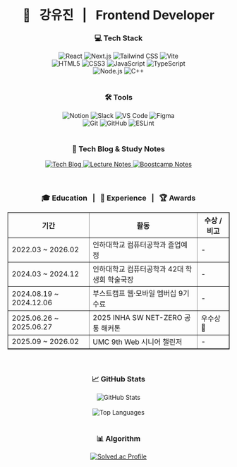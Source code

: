 <div align="center">

<h1>🚀 &nbsp;  강유진 &nbsp; | &nbsp; Frontend Developer </h1>

<h3><b>💻 Tech Stack</b></h3>
<a ef="https://react.dev/" target="_blank">
  <img src="https://img.shields.io/badge/React-61DAFB?style=for-the-badge&logo=react&logoColor=white" alt="React"/>
</a>
<a ef="https://nextjs.org/" target="_blank">
  <img src="https://img.shields.io/badge/Next.js-000000?style=for-the-badge&logo=next.js&logoColor=white" alt="Next.js"/>
</a>
<a ef="https://tailwindcss.com/" target="_blank">
  <img src="https://img.shields.io/badge/Tailwind%20CSS-06B6D4?style=for-the-badge&logo=tailwind-css&logoColor=white" alt="Tailwind CSS"/>
</a>
<a ef="https://vitejs.dev/" target="_blank">
  <img src="https://img.shields.io/badge/Vite-646CFF?style=for-the-badge&logo=vite&logoColor=white" alt="Vite"/>
</a>
<br>
<a ef="https://developer.mozilla.org/ko/docs/Web/HTML" target="_blank">
  <img src="https://img.shields.io/badge/HTML5-E34F26?style=for-the-badge&logo=html5&logoColor=white" alt="HTML5"/>
</a>
<a ef="https://developer.mozilla.org/ko/docs/Web/CSS" target="_blank">
  <img src="https://img.shields.io/badge/CSS3-1572B6?style=for-the-badge&logo=css3&logoColor=white" alt="CSS3"/>
</a>
<a ef="https://developer.mozilla.org/ko/docs/Web/JavaScript" target="_blank">
  <img src="https://img.shields.io/badge/JavaScript-F7DF1E?style=for-the-badge&logo=javascript&logoColor=black" alt="JavaScript"/>
</a>
<a ef="https://www.typescriptlang.org/" target="_blank">
  <img src="https://img.shields.io/badge/TypeScript-3178C6?style=for-the-badge&logo=typescript&logoColor=white" alt="TypeScript"/>
</a>
<br>
<a ef="https://nodejs.org/" target="_blank">
  <img src="https://img.shields.io/badge/Node.js-339933?style=for-the-badge&logo=node.js&logoColor=white" alt="Node.js"/>
</a>
<a ef="https://isocpp.org/" target="_blank">
  <img src="https://img.shields.io/badge/C++-00599C?style=for-the-badge&logo=c%2B%2B&logoColor=white" alt="C++"/>
</a>

<br>
<br>

<h3>🛠️ Tools</h3>
<a ef="https://www.notion.so/" target="_blank">
  <img src="https://img.shields.io/badge/Notion-000000?style=for-the-badge&logo=notion&logoColor=white" alt="Notion"/>
</a>
<a ef="https://slack.com/" target="_blank">
  <img src="https://img.shields.io/badge/Slack-4A154B?style=for-the-badge&logo=slack&logoColor=white" alt="Slack"/>
</a>
<a ef="https://code.visualstudio.com/" target="_blank">
  <img src="https://img.shields.io/badge/VS%20Code-007ACC?style=for-the-badge&logo=visual-studio-code&logoColor=white" alt="VS Code"/>
</a>
<a ef="https://www.figma.com/" target="_blank">
  <img src="https://img.shields.io/badge/Figma-F24E1E?style=for-the-badge&logo=figma&logoColor=white" alt="Figma"/>
</a>
<br>
<a ef="https://git-scm.com/" target="_blank">
  <img src="https://img.shields.io/badge/Git-F05032?style=for-the-badge&logo=git&logoColor=white" alt="Git"/>
</a>
<a ef="https://github.com/" target="_blank">
  <img src="https://img.shields.io/badge/GitHub-181717?style=for-the-badge&logo=github&logoColor=white" alt="GitHub"/>
</a>
<a ef="https://eslint.org/" target="_blank">
  <img src="https://img.shields.io/badge/ESLint-4B32C3?style=for-the-badge&logo=eslint&logoColor=white" alt="ESLint"/>
</a>

<br>

<br>
<h3>📝 Tech Blog & Study Notes</h3>
<div align="center">
  <!-- 기술 블로그 -->
  <a href="https://www.notion.so/2621b5b802128019a974f37fdb951b95" target="_blank">
    <img src="https://img.shields.io/badge/📝 기술 블로그-000000?style=for-the-badge&logo=notion&logoColor=white" alt="Tech Blog"/>
  </a>
  <!-- 전공 수업 필기 -->
  <a href="https://www.notion.so/ebfb9705b56e4f78a57611387e3620e8" target="_blank">
    <img src="https://img.shields.io/badge/📚 전공 필기-000000?style=for-the-badge&logo=notion&logoColor=white" alt="Lecture Notes"/>
  </a>
  <!-- 부스트캠프 활동 정리 -->
  <a href="https://www.notion.so/c47a0e1baf104a3ab536605c4337fd9f?v=6d3130cee8f54780ace720c6aa26f754" target="_blank">
    <img src="https://img.shields.io/badge/💻 부스트캠프-000000?style=for-the-badge&logo=notion&logoColor=white" alt="Boostcamp Notes"/>
  </a>
</div>
<br>
<br>

<h3>🎓 Education &nbsp; | &nbsp; 🚀 Experience  &nbsp; | &nbsp; 🏆 Awards</h3>
<table align="center" border="1" cellpadding="10" cellspacing="0">
  <thead>
    <tr>
      <th>기간</th>
      <th>활동</th>
      <th>수상 / 비고</th>
    </tr>
  </thead>
  <tbody>
    <tr>
      <td>2022.03 ~ 2026.02</td>
      <td>인하대학교 컴퓨터공학과 졸업예정</td>
      <td>-</td>
    </tr>
    <tr>
      <td>2024.03 ~ 2024.12</td>
      <td>인하대학교 컴퓨터공학과 42대 학생회 학술국장</td>
      <td>-</td>
    </tr>
    <tr>
      <td>2024.08.19 ~ 2024.12.06</td>
      <td>부스트캠프 웹·모바일 멤버십 9기 수료</td>
      <td>-</td>
    </tr>
    <tr>
      <td>2025.06.26 ~ 2025.06.27</td>
      <td>2025 INHA SW NET-ZERO 공통 해커톤</td>
      <td>우수상 🥈</td>
    </tr>
    <tr>
      <td>2025.09 ~ 2026.02</td>
      <td>UMC 9th Web 시니어 챌린저</td>
      <td>-</td>
    </tr>
  </tbody>
</table>

<br>

<h3>📈 GitHub Stats</h3>
<div align="center">
  <a ef="https://github.com/using2">
    <img src="https://github-readme-stats.vercel.app/api?username=using2&show_icons=true&count_private=true&hide_border=true" alt="GitHub Stats" />
  </a>
</div>
<br>
<div align="center">
  <a ef="https://github.com/using2">
    <img src="https://github-readme-stats.vercel.app/api/top-langs/?username=using2&langs_count=5&layout=compact" alt="Top Languages" />
  </a>
</div>

<br>

<h3>📊 Algorithm</h3>
<div align="center">
  <a href="https://solved.ac/rkddbwls/">
    <img src="https://mazassumnida.wtf/api/v2/generate_badge?boj=rkddbwls" alt="Solved.ac Profile" />
  </a>
</div>

</div>

</div>
